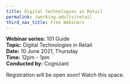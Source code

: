 ```yaml
---
title: Digital technologies in Retail
permalink: /working-adults/retail
third_nav_title: Free Webinars
---
```

**Webinar series:** 101 Guide  
**Topic:** Digital Technologies in Retail  
**Date:** 10 June 2021, Thursday  
**Time:** 12pm - 1pm  
**Conducted by:** Cognizant

Registration will be open soon! Watch this space.
